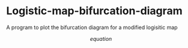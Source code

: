 # Logistic-map-bifurcation-diagram
A program to plot the bifurcation diagram for a modified logisitic map

$$ equation $$
